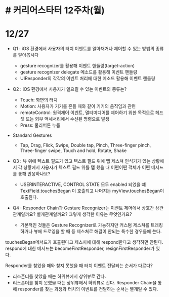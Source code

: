 # # 커리어스타터 12주차(월)
# 12/27


* Q1 : iOS 환경에서 사용자의 터치 이벤트를 알아채거나 제어할 수 있는 방법의 종류를 알아봅시다
	- gesture recognizer를 활용해 이벤트 핸들링(target-action)
	- gesture recognizer delegate 메소드를 활용해 이벤트 핸들링
	- UIResponder의 각각의 이벤트 처리에 대한 메소드 활용해 이벤트 핸들링



* Q2 : iOS 환경에서 사용자가 일으킬 수 있는 이벤트의 종류는?
	- Touch: 화면의 터치
	- Motion: 사용자가 기기를 흔들 때와 같이 기기의 움직임과 관련
	- remoteControl: 원격제어 이벤트, 멀티미디어를 제어하기 위한 목적으로 헤드셋 또는 외부 액세서리에서 수신된 명령으로 발생
	- Press: 물리버튼 누름
* Standard Gestures
	* Tap, Drag, Flick, Swipe, Double tap, Pinch, Three-finger pinch, Three-finger swipe, Touch and hold, Rotate, Shake


* Q3 : 뷰 위에 텍스트 필드가 있고 텍스트 필드 위에 탭 제스쳐 인식기가 있는 상황에서
각 상황에서 사용자가 텍스트 필드 위를 탭 했을 때 어떤어떤 객체가 어떤 메서드를 통해 반응하나요?
	- USERINTERACTIVE, CONTROL STATE 모두 enabled 되었을 떄 TextField.touchesBegan 이 호출되고 나머지는 myView.touchesBegan이 호출된다.


* Q4 : Responder Chain과 Gesture Recognizer는 이벤트 제어에서 상호간 상관관계일까요? 별개관계일까요? 그렇게 생각한 이유는 무엇인가요?
	- 기본적인 것들은 Gesture Recognizer로 가능하지만 커스텀 제스쳐를 트래킹 하거나 뷰에 드로잉을 할 때 등 제스처로 해결이 안되는 특수한 경우들에 쓴다. 



touchesBegan메서드가 호출된다고 제스처에 대해 respond한다고 생각하면 안된다.
respond에 대한 메서드는 becomeFirstResponder, resignFirstResponder가 있다.


Responder를 찾았을 때와 찾지 못했을 때 터치 이벤트 전달되는 순서가 다르다?
* 리스폰더를 찾았을 때는 하위뷰에서 상위뷰로 간다.
* 리스폰더를 찾지 못했을 때는 상위뷰에서 하위뷰로 간다.
Responder Chain을 통해 responder를 찾는 과정과 터치의 이벤트를 전달하는 순서는 별개일 수 있다.